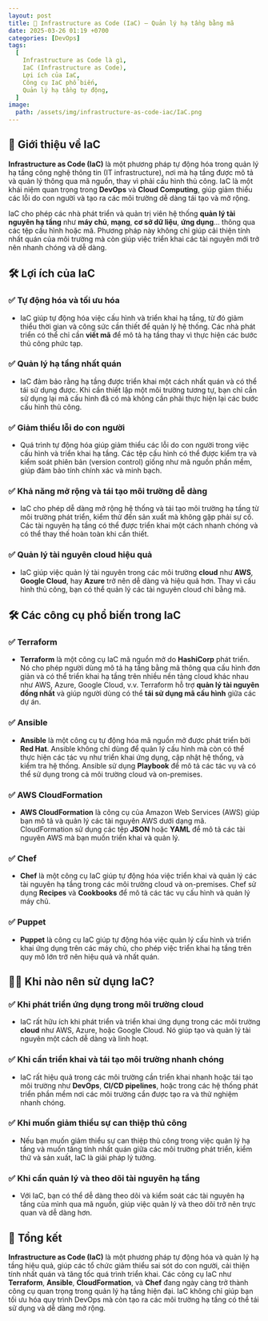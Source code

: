 ```yaml
---
layout: post
title: 🚀 Infrastructure as Code (IaC) – Quản lý hạ tầng bằng mã
date: 2025-03-26 01:19 +0700
categories: [DevOps]
tags:
  [
    Infrastructure as Code là gì,
    IaC (Infrastructure as Code),
    Lợi ích của IaC,
    Công cụ IaC phổ biến,
    Quản lý hạ tầng tự động,
  ]
image:
  path: /assets/img/infrastructure-as-code-iac/IaC.png
---
```


## 🎯 **Giới thiệu về IaC**
**Infrastructure as Code (IaC)** là một phương pháp tự động hóa trong quản lý hạ tầng công nghệ thông tin (IT infrastructure), nơi mà hạ tầng được mô tả và quản lý thông qua mã nguồn, thay vì phải cấu hình thủ công. IaC là một khái niệm quan trọng trong **DevOps** và **Cloud Computing**, giúp giảm thiểu các lỗi do con người và tạo ra các môi trường dễ dàng tái tạo và mở rộng.

IaC cho phép các nhà phát triển và quản trị viên hệ thống **quản lý tài nguyên hạ tầng** như **máy chủ**, **mạng**, **cơ sở dữ liệu**, **ứng dụng**… thông qua các tệp cấu hình hoặc mã. Phương pháp này không chỉ giúp cải thiện tính nhất quán của môi trường mà còn giúp việc triển khai các tài nguyên mới trở nên nhanh chóng và dễ dàng.

## 🛠️ **Lợi ích của IaC**
### ✅ **Tự động hóa và tối ưu hóa**
- IaC giúp tự động hóa việc cấu hình và triển khai hạ tầng, từ đó giảm thiểu thời gian và công sức cần thiết để quản lý hệ thống. Các nhà phát triển có thể chỉ cần **viết mã** để mô tả hạ tầng thay vì thực hiện các bước thủ công phức tạp.

### ✅ **Quản lý hạ tầng nhất quán**
- IaC đảm bảo rằng hạ tầng được triển khai một cách nhất quán và có thể tái sử dụng được. Khi cần thiết lập một môi trường tương tự, bạn chỉ cần sử dụng lại mã cấu hình đã có mà không cần phải thực hiện lại các bước cấu hình thủ công.

### ✅ **Giảm thiểu lỗi do con người**
- Quá trình tự động hóa giúp giảm thiểu các lỗi do con người trong việc cấu hình và triển khai hạ tầng. Các tệp cấu hình có thể được kiểm tra và kiểm soát phiên bản (version control) giống như mã nguồn phần mềm, giúp đảm bảo tính chính xác và minh bạch.

### ✅ **Khả năng mở rộng và tái tạo môi trường dễ dàng**
- IaC cho phép dễ dàng mở rộng hệ thống và tái tạo môi trường hạ tầng từ môi trường phát triển, kiểm thử đến sản xuất mà không gặp phải sự cố. Các tài nguyên hạ tầng có thể được triển khai một cách nhanh chóng và có thể thay thế hoàn toàn khi cần thiết.

### ✅ **Quản lý tài nguyên cloud hiệu quả**
- IaC giúp việc quản lý tài nguyên trong các môi trường **cloud** như **AWS**, **Google Cloud**, hay **Azure** trở nên dễ dàng và hiệu quả hơn. Thay vì cấu hình thủ công, bạn có thể quản lý các tài nguyên cloud chỉ bằng mã.

## 🛠️ **Các công cụ phổ biến trong IaC**
### ✅ **Terraform**
- **Terraform** là một công cụ IaC mã nguồn mở do **HashiCorp** phát triển. Nó cho phép người dùng mô tả hạ tầng bằng mã thông qua cấu hình đơn giản và có thể triển khai hạ tầng trên nhiều nền tảng cloud khác nhau như AWS, Azure, Google Cloud, v.v. Terraform hỗ trợ **quản lý tài nguyên đồng nhất** và giúp người dùng có thể **tái sử dụng mã cấu hình** giữa các dự án.

### ✅ **Ansible**
- **Ansible** là một công cụ tự động hóa mã nguồn mở được phát triển bởi **Red Hat**. Ansible không chỉ dùng để quản lý cấu hình mà còn có thể thực hiện các tác vụ như triển khai ứng dụng, cập nhật hệ thống, và kiểm tra hệ thống. Ansible sử dụng **Playbook** để mô tả các tác vụ và có thể sử dụng trong cả môi trường cloud và on-premises.

### ✅ **AWS CloudFormation**
- **AWS CloudFormation** là công cụ của Amazon Web Services (AWS) giúp bạn mô tả và quản lý các tài nguyên AWS dưới dạng mã. CloudFormation sử dụng các tệp **JSON** hoặc **YAML** để mô tả các tài nguyên AWS mà bạn muốn triển khai và quản lý.

### ✅ **Chef**
- **Chef** là một công cụ IaC giúp tự động hóa việc triển khai và quản lý các tài nguyên hạ tầng trong các môi trường cloud và on-premises. Chef sử dụng **Recipes** và **Cookbooks** để mô tả các tác vụ cấu hình và quản lý máy chủ.

### ✅ **Puppet**
- **Puppet** là công cụ IaC giúp tự động hóa việc quản lý cấu hình và triển khai ứng dụng trên các máy chủ, cho phép việc triển khai hạ tầng trên quy mô lớn trở nên hiệu quả và nhất quán.

## 🧑‍💻 **Khi nào nên sử dụng IaC?**
### ✅ **Khi phát triển ứng dụng trong môi trường cloud**
- IaC rất hữu ích khi phát triển và triển khai ứng dụng trong các môi trường **cloud** như AWS, Azure, hoặc Google Cloud. Nó giúp tạo và quản lý tài nguyên một cách dễ dàng và linh hoạt.

### ✅ **Khi cần triển khai và tái tạo môi trường nhanh chóng**
- IaC rất hiệu quả trong các môi trường cần triển khai nhanh hoặc tái tạo môi trường như **DevOps**, **CI/CD pipelines**, hoặc trong các hệ thống phát triển phần mềm nơi các môi trường cần được tạo ra và thử nghiệm nhanh chóng.

### ✅ **Khi muốn giảm thiểu sự can thiệp thủ công**
- Nếu bạn muốn giảm thiểu sự can thiệp thủ công trong việc quản lý hạ tầng và muốn tăng tính nhất quán giữa các môi trường phát triển, kiểm thử và sản xuất, IaC là giải pháp lý tưởng.

### ✅ **Khi cần quản lý và theo dõi tài nguyên hạ tầng**
- Với IaC, bạn có thể dễ dàng theo dõi và kiểm soát các tài nguyên hạ tầng của mình qua mã nguồn, giúp việc quản lý và theo dõi trở nên trực quan và dễ dàng hơn.

## 🚀 **Tổng kết**
**Infrastructure as Code (IaC)** là một phương pháp tự động hóa và quản lý hạ tầng hiệu quả, giúp các tổ chức giảm thiểu sai sót do con người, cải thiện tính nhất quán và tăng tốc quá trình triển khai. Các công cụ IaC như **Terraform**, **Ansible**, **CloudFormation**, và **Chef** đang ngày càng trở thành công cụ quan trọng trong quản lý hạ tầng hiện đại. IaC không chỉ giúp bạn tối ưu hóa quy trình DevOps mà còn tạo ra các môi trường hạ tầng có thể tái sử dụng và dễ dàng mở rộng.